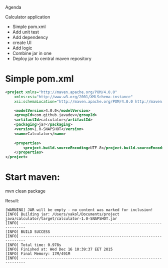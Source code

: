 Agenda

Calculator application

 - Simple pom.xml
 - Add unit test
 - Add dependency
 - create UI
 - Add logic
 - Combine jar in one
 - Deploy jar to central maven repository
 
Simple pom.xml
==============

```xml
<project xmlns="http://maven.apache.org/POM/4.0.0"
    xmlns:xsi="http://www.w3.org/2001/XMLSchema-instance"
    xsi:schemaLocation="http://maven.apache.org/POM/4.0.0 http://maven.apache.org/maven-v4_0_0.xsd">

    <modelVersion>4.0.0</modelVersion>
    <groupId>com.github.javadev</groupId>
    <artifactId>calculator</artifactId>
    <packaging>jar</packaging>
    <version>1.0-SNAPSHOT</version>
    <name>Calculator</name>
    
    <properties>
        <project.build.sourceEncoding>UTF-8</project.build.sourceEncoding>
    </properties>
</project>
```

Start maven:
===========

mvn clean package

Result:
```
[WARNING] JAR will be empty - no content was marked for inclusion!
[INFO] Building jar: /Users/vakol/Documents/project java/calculator/target/calculator-1.0-SNAPSHOT.jar
[INFO] ------------------------------------------------------------------------
[INFO] BUILD SUCCESS
[INFO] ------------------------------------------------------------------------
[INFO] Total time: 0.978s
[INFO] Finished at: Wed Dec 16 10:39:37 EET 2015
[INFO] Final Memory: 17M/491M
[INFO] ------------------------------------------------------------------------
```
